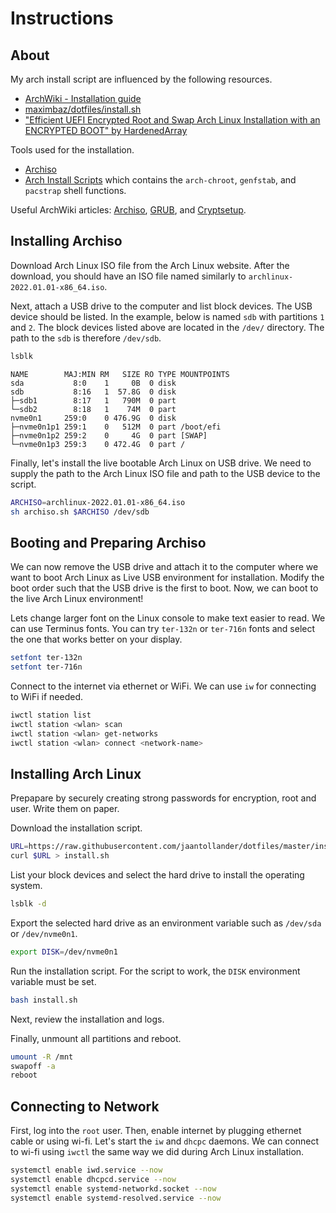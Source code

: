 # Instructions
## About
My arch install script are influenced by the following resources.

- [ArchWiki - Installation guide](https://wiki.archlinux.org/title/installation_guide)
- [maximbaz/dotfiles/install.sh](https://github.com/maximbaz/dotfiles/blob/master/install.sh)
- ["Efficient UEFI Encrypted Root and Swap Arch Linux Installation with an ENCRYPTED BOOT" by HardenedArray](https://gist.github.com/HardenedArray/ee3041c04165926fca02deca675effe1)

Tools used for the installation.

- [Archiso](https://gitlab.archlinux.org/archlinux/archiso)
- [Arch Install Scripts](https://github.com/archlinux/arch-install-scripts) which contains the `arch-chroot`, `genfstab`, and `pacstrap` shell functions.

Useful ArchWiki articles: [Archiso](https://wiki.archlinux.org/title/Archiso), [GRUB](https://wiki.archlinux.org/title/GRUB), and [Cryptsetup](https://wiki.archlinux.org/title/Dm-crypt/Device_encryption#Cryptsetup_usage).


## Installing Archiso
Download Arch Linux ISO file from the Arch Linux website. After the download, you should have an ISO file named similarly to `archlinux-2022.01.01-x86_64.iso`.

Next, attach a USB drive to the computer and list block devices. The USB device should be listed. In the example, below is named `sdb` with partitions `1` and `2`. The block devices listed above are located in the `/dev/` directory. The path to the `sdb` is therefore `/dev/sdb`.

```bash
lsblk
```

```
NAME        MAJ:MIN RM   SIZE RO TYPE MOUNTPOINTS
sda           8:0    1     0B  0 disk
sdb           8:16   1  57.8G  0 disk
├─sdb1        8:17   1   790M  0 part
└─sdb2        8:18   1    74M  0 part
nvme0n1     259:0    0 476.9G  0 disk
├─nvme0n1p1 259:1    0   512M  0 part /boot/efi
├─nvme0n1p2 259:2    0     4G  0 part [SWAP]
└─nvme0n1p3 259:3    0 472.4G  0 part /
```

Finally, let's install the live bootable Arch Linux on USB drive. We need to supply the path to the Arch Linux ISO file and path to the USB device to the script.

```bash
ARCHISO=archlinux-2022.01.01-x86_64.iso
sh archiso.sh $ARCHISO /dev/sdb
```


## Booting and Preparing Archiso
We can now remove the USB drive and attach it to the computer where we want to boot Arch Linux as Live USB environment for installation. Modify the boot order such that the USB drive is the first to boot. Now, we can boot to the live Arch Linux environment!

Lets change larger font on the Linux console to make text easier to read. We can use Terminus fonts. You can try `ter-132n` or `ter-716n` fonts and select the one that works better on your display.

```bash
setfont ter-132n
setfont ter-716n
```

Connect to the internet via ethernet or WiFi. We can use `iw` for connecting to WiFi if needed.

```bash
iwctl station list
iwctl station <wlan> scan
iwctl station <wlan> get-networks
iwctl station <wlan> connect <network-name>
```


## Installing Arch Linux
Prepapare by securely creating strong passwords for encryption, root and user. Write them on paper.

Download the installation script.

```bash
URL=https://raw.githubusercontent.com/jaantollander/dotfiles/master/install/archlinux_encrypted.sh
curl $URL > install.sh
```

List your block devices and select the hard drive to install the operating system.

```bash
lsblk -d
```

Export the selected hard drive as an environment variable such as `/dev/sda` or `/dev/nvme0n1`.

```bash
export DISK=/dev/nvme0n1
```

Run the installation script. For the script to work, the `DISK` environment variable must be set.

```bash
bash install.sh
```

Next, review the installation and logs.

Finally, unmount all partitions and reboot.

```bash
umount -R /mnt
swapoff -a
reboot
```


## Connecting to Network
First, log into the `root` user. Then, enable internet by plugging ethernet cable or using wi-fi. Let's start the `iw` and `dhcpc` daemons. We can connect to wi-fi using `iwctl` the same way we did during Arch Linux installation.

```bash
systemctl enable iwd.service --now
systemctl enable dhcpcd.service --now
systemctl enable systemd-networkd.socket --now
systemctl enable systemd-resolved.service --now
```
